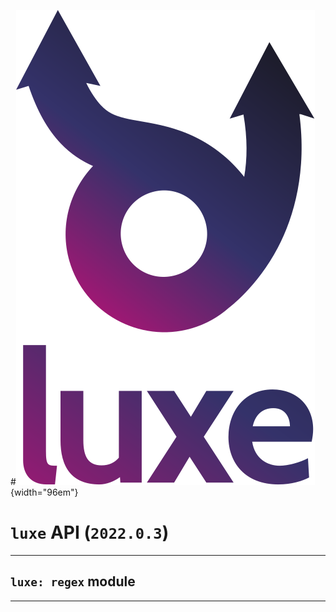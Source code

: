 #![](../images/luxe-dark.svg){width="96em"}

# `luxe` API (`2022.0.3`)  


---

## `luxe: regex` module


---

